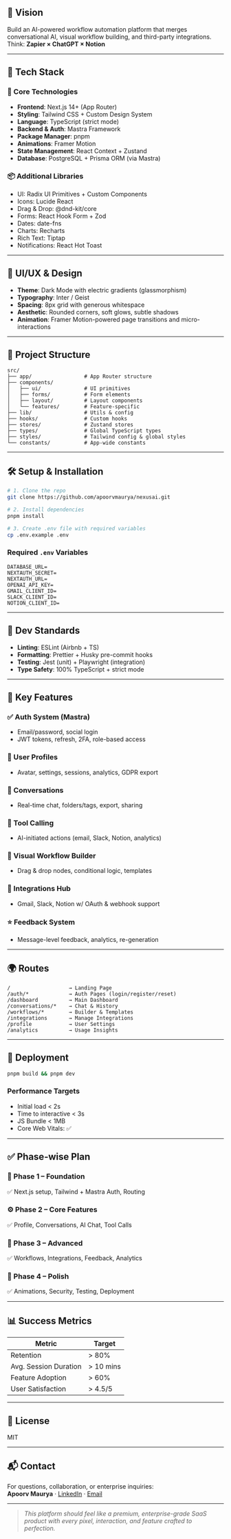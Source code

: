## 🎯 Vision
Build an AI-powered workflow automation platform that merges conversational AI, visual workflow building, and third-party integrations. Think: **Zapier × ChatGPT × Notion**

---

## 🧱 Tech Stack

### 🚀 Core Technologies
- **Frontend**: Next.js 14+ (App Router)
- **Styling**: Tailwind CSS + Custom Design System
- **Language**: TypeScript (strict mode)
- **Backend & Auth**: Mastra Framework
- **Package Manager**: pnpm
- **Animations**: Framer Motion
- **State Management**: React Context + Zustand
- **Database**: PostgreSQL + Prisma ORM (via Mastra)

### 📦 Additional Libraries
- UI: Radix UI Primitives + Custom Components
- Icons: Lucide React
- Drag & Drop: @dnd-kit/core
- Forms: React Hook Form + Zod
- Dates: date-fns
- Charts: Recharts
- Rich Text: Tiptap
- Notifications: React Hot Toast

---

## 🎨 UI/UX & Design
- **Theme**: Dark Mode with electric gradients (glassmorphism)
- **Typography**: Inter / Geist
- **Spacing**: 8px grid with generous whitespace
- **Aesthetic**: Rounded corners, soft glows, subtle shadows
- **Animation**: Framer Motion-powered page transitions and micro-interactions

---

## 📂 Project Structure

```
src/
├── app/                 # App Router structure
├── components/
│   ├── ui/              # UI primitives
│   ├── forms/           # Form elements
│   ├── layout/          # Layout components
│   └── features/        # Feature-specific
├── lib/                 # Utils & config
├── hooks/               # Custom hooks
├── stores/              # Zustand stores
├── types/               # Global TypeScript types
├── styles/              # Tailwind config & global styles
└── constants/           # App-wide constants
```

---

## 🛠️ Setup & Installation

```bash
# 1. Clone the repo
git clone https://github.com/apoorvmaurya/nexusai.git

# 2. Install dependencies
pnpm install

# 3. Create .env file with required variables
cp .env.example .env
```

### Required `.env` Variables

```env
DATABASE_URL=
NEXTAUTH_SECRET=
NEXTAUTH_URL=
OPENAI_API_KEY=
GMAIL_CLIENT_ID=
SLACK_CLIENT_ID=
NOTION_CLIENT_ID=
```

---

## 🧪 Dev Standards

- **Linting**: ESLint (Airbnb + TS)
- **Formatting**: Prettier + Husky pre-commit hooks
- **Testing**: Jest (unit) + Playwright (integration)
- **Type Safety**: 100% TypeScript + strict mode

---

## 🧩 Key Features

### ✅ Auth System (Mastra)
- Email/password, social login
- JWT tokens, refresh, 2FA, role-based access

### 👤 User Profiles
- Avatar, settings, sessions, analytics, GDPR export

### 💬 Conversations
- Real-time chat, folders/tags, export, sharing

### 🧠 Tool Calling
- AI-initiated actions (email, Slack, Notion, analytics)

### 🔧 Visual Workflow Builder
- Drag & drop nodes, conditional logic, templates

### 🔌 Integrations Hub
- Gmail, Slack, Notion w/ OAuth & webhook support

### ⭐ Feedback System
- Message-level feedback, analytics, re-generation

---

## 🌍 Routes

```
/                   → Landing Page  
/auth/*             → Auth Pages (login/register/reset)  
/dashboard          → Main Dashboard  
/conversations/*    → Chat & History  
/workflows/*        → Builder & Templates  
/integrations       → Manage Integrations  
/profile            → User Settings  
/analytics          → Usage Insights  
```

---

## 🚀 Deployment

```bash
pnpm build && pnpm dev
```

### Performance Targets
- Initial load < 2s
- Time to interactive < 3s
- JS Bundle < 1MB
- Core Web Vitals: ✅

---

## ✅ Phase-wise Plan

### 🧱 Phase 1 – Foundation
✅ Next.js setup, Tailwind + Mastra Auth, Routing

### ⚙️ Phase 2 – Core Features
✅ Profile, Conversations, AI Chat, Tool Calls

### 🧠 Phase 3 – Advanced
✅ Workflows, Integrations, Feedback, Analytics

### 🧼 Phase 4 – Polish
✅ Animations, Security, Testing, Deployment

---

## 📊 Success Metrics

| Metric                  | Target             |
|-------------------------|--------------------|
| Retention               | > 80%              |
| Avg. Session Duration   | > 10 mins          |
| Feature Adoption        | > 60%              |
| User Satisfaction       | > 4.5/5            |

---

## 💼 License
MIT

---

## 📬 Contact
For questions, collaboration, or enterprise inquiries:  
**Apoorv Maurya** · [LinkedIn](https://www.linkedin.com/in/apoorv-maurya2506/) · [Email](mailto:apoorvmauryaapoorv@gmail.com)

---

> _This platform should feel like a premium, enterprise-grade SaaS product with every pixel, interaction, and feature crafted to perfection._